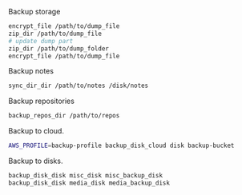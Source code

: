 Backup storage
```bash
encrypt_file /path/to/dump_file
zip_dir /path/to/dump_file
# update dump part
zip_dir /path/to/dump_folder
encrypt_file /path/to/dump_file
```

Backup notes
```bash
sync_dir_dir /path/to/notes /disk/notes
```

Backup repositories
```bash
backup_repos_dir /path/to/repos
```

Backup to cloud.
```bash
AWS_PROFILE=backup-profile backup_disk_cloud disk backup-bucket
```

Backup to disks.
```bash
backup_disk_disk misc_disk misc_backup_disk
backup_disk_disk media_disk media_backup_disk
```
